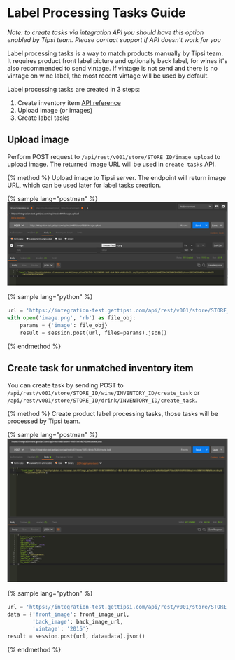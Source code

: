 # Label Processing Tasks Guide

*Note: to create tasks via integration API you should have this option enabled by Tipsi team. Please contact support if API doesn't work for you*

Label processing tasks is a way to match products manually by Tipsi team. It requires product front label picture and optionally back label, for wines it's also recommended to send vintage. If vintage is not send and there is no vintage on wine label, the most recent vintage will be used by default.

Label processing tasks are created in 3 steps:

1. Create inventory item [API reference](/endpoints.md#create-wine-inventory)
2. Upload image (or images)
3. Create label tasks

## Upload image

Perform POST request to `/api/rest/v001/store/STORE_ID/image_upload` to upload image. The returned image URL will be used in `create tasks` API.


{% method %}
Upload image to Tipsi server. The endpoint will return image URL, which can be used later for label tasks creation.

{% sample lang="postman" %}
![](/assets/image_upload.png)

{% sample lang="python" %}
```python
url = 'https://integration-test.gettipsi.com/api/rest/v001/store/STORE_ID/image_upload'
with open('image.png', 'rb') as file_obj:
    params = {'image': file_obj}
    result = session.post(url, files=params).json()
```
{% endmethod %}


## Create task for unmatched inventory item

You can create task by sending POST to `/api/rest/v001/store/STORE_ID/wine/INVENTORY_ID/create_task` or `/api/rest/v001/store/STORE_ID/drink/INVENTORY_ID/create_task`.

{% method %}
Create product label processing tasks, those tasks will be processed by Tipsi team.

{% sample lang="postman" %}
![](/assets/create_task.png)

{% sample lang="python" %}
```python
url = 'https://integration-test.gettipsi.com/api/rest/v001/store/STORE_ID/wine/INVENTORY_ID/create_task'
data = {'front_image': front_image_url,
        'back_image': back_image_url,
        'vintage': '2015'}
result = session.post(url, data=data).json()
```
{% endmethod %}
